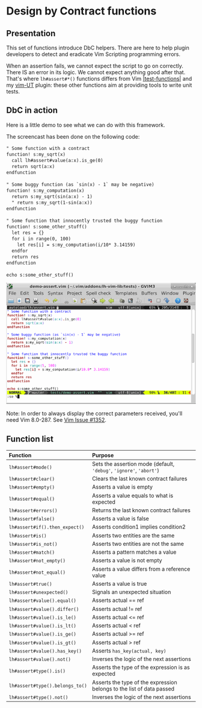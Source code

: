 # Design by Contract functions

## Presentation
This set of functions introduce DbC helpers. There are here to help plugin
developers to detect and eradicate Vim Scripting programming errors.

When an assertion fails, we cannot expect the script to go on correctly. There
IS an error in its logic. We cannot expect anything good after that. That's
where `lh#assert#*()` functions differs from Vim
[|test-functions|](http://vimhelp.appspot.com/usr_41.txt.html#test-functions)
and my [vim-UT](http://github.com/LucHermitte/vim-UT) plugin: these other
functions aim at providing tools to write unit tests.

## DbC in action
Here is a little demo to see what we can do with this framework.

The screencast has been done on the following code:

```vim
" Some function with a contract
function! s:my_sqrt(x)
  call lh#assert#value(a:x).is_ge(0)
  return sqrt(a:x)
endfunction

" Some buggy function (as `sin(x) - 1` may be negative)
function! s:my_computation(x)
  return s:my_sqrt(sin(a:x) - 1)
  " return s:my_sqrt(1-sin(a:x))
endfunction

" Some function that innocently trusted the buggy function
function! s:some_other_stuff()
  let res = {}
  for i in range(0, 100)
    let res[i] = s:my_computation(i/10* 3.14159)
  endfor
  return res
endfunction

echo s:some_other_stuff()
```

![lh-vim-lib DbC framework demo](doc/screencast-dbc.gif "lh-vim-lib DbC framework demo")

Note: In order to always display the correct parameters received, you'll need
Vim 8.0-287. See [Vim Issue #1352](http://github.com/vim/vim/issues/1352).

## Function list

| Function                       | Purpose                                                                                                                        |
|:-------------------------------|:-------------------------------------------------------------------------------------------------------------------------------|
| `lh#assert#mode()`             | Sets the assertion mode (default, `'debug'`, `'ignore'`, `'abort'`)                                                            |
| `lh#assert#clear()`            | Clears the last known contract failures                                                                                        |
| `lh#assert#empty()`            | Asserts a value is empty                                                                                                       |
| `lh#assert#equal()`            | Asserts a value equals to what is expected                                                                                     |
| `lh#assert#errors()`           | Returns the last known contract failures                                                                                       |
| `lh#assert#false()`            | Asserts a value is false                                                                                                       |
| `lh#assert#if().then_expect()` | Asserts condition1 implies condition2                                                                                          |
| `lh#assert#is()`               | Asserts two entities are the same                                                                                              |
| `lh#assert#is_not()`           | Asserts two entities are not the same                                                                                          |
| `lh#assert#match()`            | Asserts a pattern matches a value                                                                                              |
| `lh#assert#not_empty()`        | Asserts a value is not empty                                                                                                   |
| `lh#assert#not_equal()`        | Asserts a value differs from a reference value                                                                                 |
| `lh#assert#true()`             | Asserts a value is true                                                                                                        |
| `lh#assert#unexpected()`       | Signals an unexpected situation                                                                                                |
| `lh#assert#value().equal()`    | Asserts actual == ref                                                                                                          |
| `lh#assert#value().differ()`   | Asserts actual != ref                                                                                                          |
| `lh#assert#value().is_le()`    | Asserts actual <= ref                                                                                                          |
| `lh#assert#value().is_lt()`    | Asserts actual <  ref                                                                                                          |
| `lh#assert#value().is_ge()`    | Asserts actual >= ref                                                                                                          |
| `lh#assert#value().is_gt()`    | Asserts actual >  ref                                                                                                          |
| `lh#assert#value().has_key()`  | Asserts `has_key(actual, key)`                                                                                                 |
| `lh#assert#value().not()`      | Inverses the logic of the next assertions                                                                                      |
| `lh#assert#type().is()`        | Asserts the type of the expression is as expected                                                                              |
| `lh#assert#type().belongs_to()`| Asserts the type of the expression belongs to the list of data passed                                                          |
| `lh#assert#type().not()`       | Inverses the logic of the next assertions                                                                                      |

